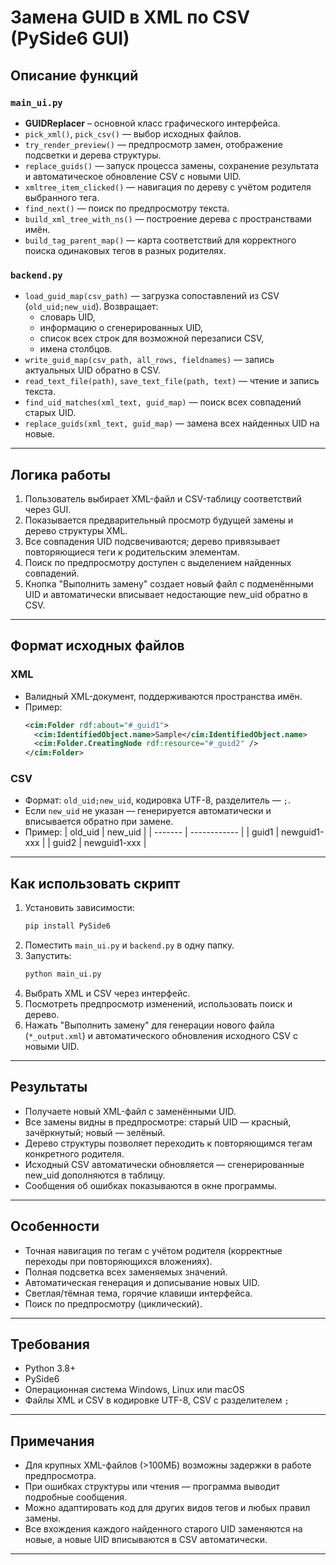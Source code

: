 # Замена GUID в XML по CSV (PySide6 GUI)

## Описание функций

### `main_ui.py`
- **GUIDReplacer** – основной класс графического интерфейса.
- `pick_xml()`, `pick_csv()` — выбор исходных файлов.
- `try_render_preview()` — предпросмотр замен, отображение подсветки и дерева структуры.
- `replace_guids()` — запуск процесса замены, сохранение результата и автоматическое обновление CSV с новыми UID.
- `xmltree_item_clicked()` — навигация по дереву с учётом родителя выбранного тега.
- `find_next()` — поиск по предпросмотру текста.
- `build_xml_tree_with_ns()` — построение дерева с пространствами имён.
- `build_tag_parent_map()` — карта соответствий для корректного поиска одинаковых тегов в разных родителях.

### `backend.py`
- `load_guid_map(csv_path)` — загрузка сопоставлений из CSV (`old_uid;new_uid`). Возвращает:
    - словарь UID,
    - информацию о сгенерированных UID,
    - список всех строк для возможной перезаписи CSV,
    - имена столбцов.
- `write_guid_map(csv_path, all_rows, fieldnames)` — запись актуальных UID обратно в CSV.
- `read_text_file(path)`, `save_text_file(path, text)` — чтение и запись текста.
- `find_uid_matches(xml_text, guid_map)` — поиск всех совпадений старых UID.
- `replace_guids(xml_text, guid_map)` — замена всех найденных UID на новые.

---

## Логика работы

1. Пользователь выбирает XML-файл и CSV-таблицу соответствий через GUI.
2. Показывается предварительный просмотр будущей замены и дерево структуры XML.
3. Все совпадения UID подсвечиваются; дерево привязывает повторяющиеся теги к родительским элементам.
4. Поиск по предпросмотру доступен с выделением найденных совпадений.
5. Кнопка "Выполнить замену" создает новый файл с подменёнными UID и автоматически вписывает недостающие new_uid обратно в CSV.

---

## Формат исходных файлов

### XML

- Валидный XML-документ, поддерживаются пространства имён.
- Пример:
    ```xml
    <cim:Folder rdf:about="#_guid1">
      <cim:IdentifiedObject.name>Sample</cim:IdentifiedObject.name>
      <cim:Folder.CreatingNode rdf:resource="#_guid2" />
    </cim:Folder>
    ```

### CSV
- Формат: `old_uid;new_uid`, кодировка UTF-8, разделитель — `;`.
- Если `new_uid` не указан — генерируется автоматически и вписывается обратно при замене.
- Пример:
    | old_uid | new_uid      |
    | ------- | ------------ |
    | guid1   | newguid1-xxx |
    | guid2   | newguid1-xxx |
    

---

## Как использовать скрипт

1. Установить зависимости:
    ```bash
    pip install PySide6
    ```
2. Поместить `main_ui.py` и `backend.py` в одну папку.
3. Запустить:
    ```bash
    python main_ui.py
    ```
4. Выбрать XML и CSV через интерфейс.
5. Посмотреть предпросмотр изменений, использовать поиск и дерево.
6. Нажать "Выполнить замену" для генерации нового файла (`*_output.xml`) и автоматического обновления исходного CSV с новыми UID.

---

## Результаты

- Получаете новый XML-файл с заменёнными UID.
- Все замены видны в предпросмотре: старый UID — красный, зачёркнутый; новый — зелёный.
- Дерево структуры позволяет переходить к повторяющимся тегам конкретного родителя.
- Исходный CSV автоматически обновляется — сгенерированные new_uid дополняются в таблицу.
- Сообщения об ошибках показываются в окне программы.

---

## Особенности

- Точная навигация по тегам с учётом родителя (корректные переходы при повторяющихся вложениях).
- Полная подсветка всех заменяемых значений.
- Автоматическая генерация и дописывание новых UID.
- Светлая/тёмная тема, горячие клавиши интерфейса.
- Поиск по предпросмотру (циклический).

---

## Требования

- Python 3.8+
- PySide6
- Операционная система Windows, Linux или macOS
- Файлы XML и CSV в кодировке UTF-8, CSV с разделителем `;`

---

## Примечания

- Для крупных XML-файлов (>100МБ) возможны задержки в работе предпросмотра.
- При ошибках структуры или чтения — программа выводит подробные сообщения.
- Можно адаптировать код для других видов тегов и любых правил замены.
- Все вхождения каждого найденного старого UID заменяются на новые, а новые UID вписываются в CSV автоматически.

---
